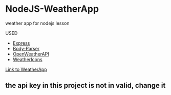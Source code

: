 # NodeJS-WeatherApp
weather app for nodejs lesson

USED
- [Express](https://github.com/expressjs/express)
- [Body-Parser](https://www.npmjs.com/package/body-parser)
- [OpenWeatherAPI](https://openweathermap.org/api)
- [WeatherIcons](http://erikflowers.github.io/weather-icons)

[Link to WeatherApp](
https://adsd.clow.nl/~s1128681/P2_NodeJS_Opdracht/112/
)


## the api key in this project is not in valid, change it
